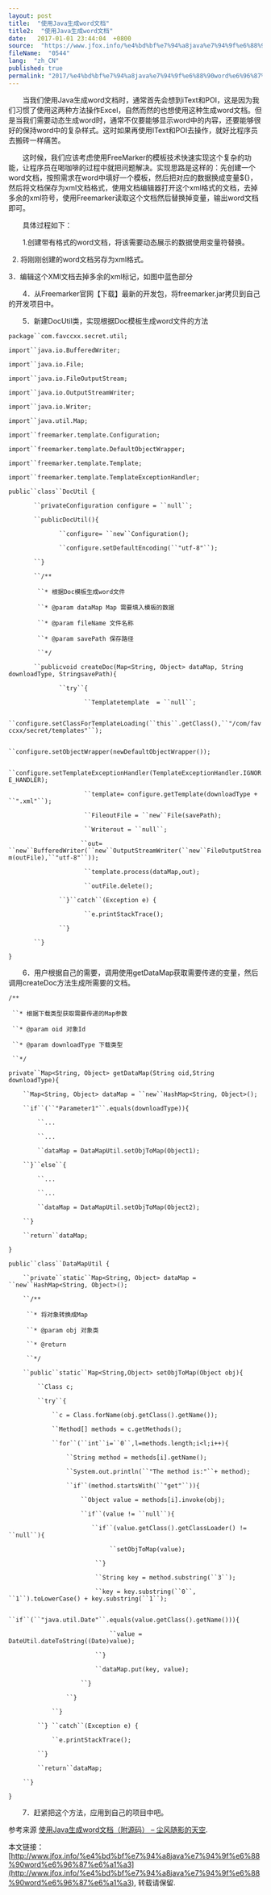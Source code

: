 ```yaml
---
layout: post
title:  "使用Java生成word文档"
title2:  "使用Java生成word文档"
date:   2017-01-01 23:44:04  +0800
source:  "https://www.jfox.info/%e4%bd%bf%e7%94%a8java%e7%94%9f%e6%88%90word%e6%96%87%e6%a1%a3.html"
fileName:  "0544"
lang:  "zh_CN"
published: true
permalink: "2017/%e4%bd%bf%e7%94%a8java%e7%94%9f%e6%88%90word%e6%96%87%e6%a1%a3.html"
---
```




　　当我们使用Java生成word文档时，通常首先会想到iText和POI，这是因为我们习惯了使用这两种方法操作Excel，自然而然的也想使用这种生成word文档。但是当我们需要动态生成word时，通常不仅要能够显示word中的内容，还要能够很好的保持word中的复杂样式。这时如果再使用IText和POI去操作，就好比程序员去搬砖一样痛苦。

　　这时候，我们应该考虑使用FreeMarker的模板技术快速实现这个复杂的功能，让程序员在喝咖啡的过程中就把问题解决。实现思路是这样的：先创建一个word文档，按照需求在word中填好一个模板，然后把对应的数据换成变量${}，然后将文档保存为xml文档格式，使用文档编辑器打开这个xml格式的文档，去掉多余的xml符号，使用Freemarker读取这个文档然后替换掉变量，输出word文档即可。

　　具体过程如下：

　　1.创建带有格式的word文档，将该需要动态展示的数据使用变量符替换。

2. 将刚刚创建的word文档另存为xml格式。

3．编辑这个XMl文档去掉多余的xml标记，如图中蓝色部分

　　4．从Freemarker官网【下载】最新的开发包，将freemarker.jar拷贝到自己的开发项目中。

　　5．新建DocUtil类，实现根据Doc模板生成word文件的方法

`package``com.favccxx.secret.util;`

`import``java.io.BufferedWriter;`

`import``java.io.File;`

`import``java.io.FileOutputStream;`

`import``java.io.OutputStreamWriter;`

`import``java.io.Writer;`

`import``java.util.Map;`

`import``freemarker.template.Configuration;`

`import``freemarker.template.DefaultObjectWrapper;`

`import``freemarker.template.Template;`

`import``freemarker.template.TemplateExceptionHandler;`

`public``class``DocUtil {`

`       ``privateConfiguration configure = ``null``;`

`       ``publicDocUtil(){`

`              ``configure= ``new``Configuration();`

`              ``configure.setDefaultEncoding(``"utf-8"``);`

`       ``}`

`       ``/**`

`        ``* 根据Doc模板生成word文件`

`        ``* @param dataMap Map 需要填入模板的数据`

`        ``* @param fileName 文件名称`

`        ``* @param savePath 保存路径`

`        ``*/`

`       ``publicvoid createDoc(Map<String, Object> dataMap, String downloadType, StringsavePath){`

`              ``try``{`

`                     ``Templatetemplate  = ``null``;`

`                     ``configure.setClassForTemplateLoading(``this``.getClass(),``"/com/favccxx/secret/templates"``);`

`                     ``configure.setObjectWrapper(newDefaultObjectWrapper());`

`                     ``configure.setTemplateExceptionHandler(TemplateExceptionHandler.IGNORE_HANDLER);`

`                     ``template= configure.getTemplate(downloadType + ``".xml"``);`

`                     ``FileoutFile = ``new``File(savePath);`

`                     ``Writerout = ``null``;`

`                     ``out= ``new``BufferedWriter(``new``OutputStreamWriter(``new``FileOutputStream(outFile),``"utf-8"``));                                    `

`                     ``template.process(dataMap,out);`

`                     ``outFile.delete();`

`              ``}``catch``(Exception e) {`

`                     ``e.printStackTrace();`

`              ``}`

`       ``}`

`}`

　　6．用户根据自己的需要，调用使用getDataMap获取需要传递的变量，然后调用createDoc方法生成所需要的文档。

`/**`

` ``* 根据下载类型获取需要传递的Map参数`

` ``* @param oid 对象Id`

` ``* @param downloadType 下载类型`

` ``*/`

`private``Map<String, Object> getDataMap(String oid,String downloadType){`

`    ``Map<String, Object> dataMap = ``new``HashMap<String, Object>();`

`    ``if``(``"Parameter1"``.equals(downloadType)){`

`        ``...`

`        ``...`

`        ``dataMap = DataMapUtil.setObjToMap(Object1);`

`    ``}``else``{`

`        ``...`

`        ``...`

`        ``dataMap = DataMapUtil.setObjToMap(Object2);`

`    ``}`

`    ``return``dataMap;`

`}`

`public``class``DataMapUtil {`

`    ``private``static``Map<String, Object> dataMap = ``new``HashMap<String, Object>();`

`    ``/**`

`     ``* 将对象转换成Map`

`     ``* @param obj 对象类`

`     ``* @return`

`     ``*/`

`    ``public``static``Map<String,Object> setObjToMap(Object obj){`

`        ``Class c;`

`        ``try``{`

`            ``c = Class.forName(obj.getClass().getName());`

`            ``Method[] methods = c.getMethods();`

`            ``for``(``int``i=``0``,l=methods.length;i<l;i++){`

`                ``String method = methods[i].getName();`

`                ``System.out.println(``"The method is:"``+ method);`

`                ``if``(method.startsWith(``"get"``)){`

`                    ``Object value = methods[i].invoke(obj);`

`                    ``if``(value != ``null``){`

`                        ``if``(value.getClass().getClassLoader() != ``null``){  `

`                            ``setObjToMap(value);`

`                        ``}`

`                        ``String key = method.substring(``3``);`

`                        ``key = key.substring(``0``, ``1``).toLowerCase() + key.substring(``1``);`

`                        ``if``(``"java.util.Date"``.equals(value.getClass().getName())){`

`                            ``value = DateUtil.dateToString((Date)value);`

`                        ``}`

`                        ``dataMap.put(key, value);`

`                    ``}`

`                ``}`

`            ``}`

`        ``} ``catch``(Exception e) {`

`            ``e.printStackTrace();`

`        ``}`

`        ``return``dataMap;`

`    ``}`

`}`

　　7．赶紧把这个方法，应用到自己的项目中吧。

参考来源 [使用Java生成word文档（附源码） – 尘风随影的天空](http://www.jfox.info/url.php?url=http%3A%2F%2Fgenuinecx.blog.51cto.com%2F2890523%2F1331115).

本文链接：[http://www.jfox.info/%e4%bd%bf%e7%94%a8java%e7%94%9f%e6%88%90word%e6%96%87%e6%a1%a3](http://www.jfox.info/%e4%bd%bf%e7%94%a8java%e7%94%9f%e6%88%90word%e6%96%87%e6%a1%a3), 转载请保留.
